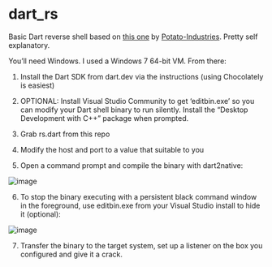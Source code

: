# dart_rs
Basic Dart reverse shell based on [this one](https://github.com/Potato-Industries/dartrs) by [Potato-Industries](https://github.com/Potato-Industries). Pretty self explanatory. 

You’ll need Windows. I used a Windows 7 64-bit VM. From there:

1. Install the Dart SDK from dart.dev via the instructions (using Chocolately is easiest)

2. OPTIONAL: Install Visual Studio Community to get ‘editbin.exe’ so you can modify your Dart shell binary to run silently. Install the “Desktop Development with C++” package when prompted.

3. Grab rs.dart from this repo

4. Modify the host and port to a value that suitable to you

5. Open a command prompt and compile the binary with dart2native:

![image](https://user-images.githubusercontent.com/6980812/110584178-87f7db80-81ba-11eb-98f1-88215ce636b6.png)

6. To stop the binary executing with a persistent black command window in the foreground, use editbin.exe from your Visual Studio install to hide it (optional):

![image](https://user-images.githubusercontent.com/6980812/110584241-9fcf5f80-81ba-11eb-89c9-a250798098fe.png)

7. Transfer the binary to the target system, set up a listener on the box you configured and give it a crack.

